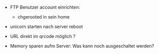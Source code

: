 - FTP Benutzer account einrichten:
  - chgerooted in sein home

- unicorn starten nach server reboot

- URL direkt im qrcode möglich ?

- Memory sparen aufm Server: Was kann noch ausgeschaltet werden?
